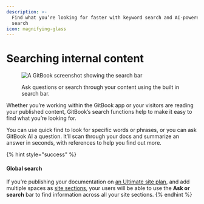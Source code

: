 ```yaml
---
description: >-
  Find what you’re looking for faster with keyword search and AI-powered smart
  search
icon: magnifying-glass
---
```


# Searching internal content

<figure><img src="../../.gitbook/assets/10_01_25_searching_content.svg" alt="A GitBook screenshot showing the search bar"><figcaption><p>Ask questions or search through your content using the built in search bar.</p></figcaption></figure>

Whether you’re working within the GitBook app or your visitors are reading your published content, GitBook’s search functions help to make it easy to find what you’re looking for.

You can use quick find to look for specific words or phrases, or you can ask GitBook AI a question. It’ll scan through your docs and summarize an answer in seconds, with references to help you find out more.

{% hint style="success" %}
#### Global search

If you’re publishing your documentation on [an Ultimate site plan](../../account-management/plans/#site-plans), and add multiple spaces as [site sections](../../publishing-documentation/site-structure/site-sections.md), your users will be able to use the **Ask or search** bar to find information across all your site sections.
{% endhint %}
